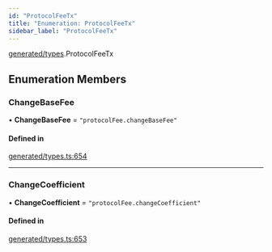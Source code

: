 ```yaml
---
id: "ProtocolFeeTx"
title: "Enumeration: ProtocolFeeTx"
sidebar_label: "ProtocolFeeTx"
---
```


[generated/types](../../../../modules/Generated/Types/Types.md).ProtocolFeeTx

## Enumeration Members

### ChangeBaseFee

• **ChangeBaseFee** = ``"protocolFee.changeBaseFee"``

#### Defined in

[generated/types.ts:654](https://github.com/PolymeshAssociation/polymesh-sdk/blob/8a9e72221/src/generated/types.ts#L654)

___

### ChangeCoefficient

• **ChangeCoefficient** = ``"protocolFee.changeCoefficient"``

#### Defined in

[generated/types.ts:653](https://github.com/PolymeshAssociation/polymesh-sdk/blob/8a9e72221/src/generated/types.ts#L653)
